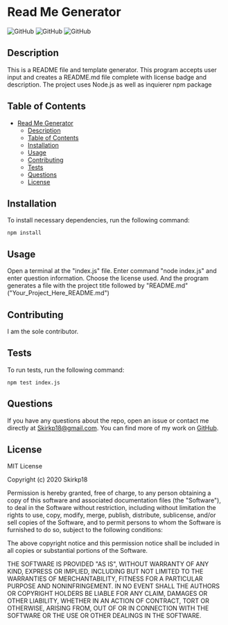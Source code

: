 # Read Me Generator

![GitHub](https://img.shields.io/github/downloads/Skirkp18/Read_Me_Generator/total) ![GitHub](https://img.shields.io/github/languages/top/Skirkp18/Read_Me_Generator) ![GitHub](https://img.shields.io/badge/license-MIT-green?style=flat) 

## Description
This is a README file and template generator. This program accepts user input and creates a README.md file complete with license badge and description. The project uses Node.js as well as inquierer npm package
## Table of Contents 
- [Read Me Generator](#read-me-generator)
  - [Description](#description)
  - [Table of Contents](#table-of-contents)
  - [Installation](#installation)
  - [Usage](#usage)
  - [Contributing](#contributing)
  - [Tests](#tests)
  - [Questions](#questions)
  - [License](#license)
## Installation
To install necessary dependencies, run the following command:
``` 
npm install
```
## Usage
Open a terminal at the "index.js" file. Enter command "node index.js" and enter question information. Choose the license used. And the program generates a file with the project title followed by "README.md" ("Your_Project_Here_README.md")
## Contributing
I am the sole contributor.
## Tests
To run tests, run the following command:
```
npm test index.js
```
## Questions
If you have any questions about the repo, open an issue or contact me directly at Skirkp18@gmail.com. You can find more of my work on [GitHub](https://github.com/Skirkp18).
## License
MIT License

Copyright (c) 2020 Skirkp18

Permission is hereby granted, free of charge, to any person obtaining a copy of this software and associated documentation files (the "Software"), to deal in the Software without restriction, including without limitation the rights to use, copy, modify, merge, publish, distribute, sublicense, and/or sell copies of the Software, and to permit persons to whom the Software is furnished to do so, subject to the following conditions:

The above copyright notice and this permission notice shall be included in all copies or substantial portions of the Software.

THE SOFTWARE IS PROVIDED "AS IS", WITHOUT WARRANTY OF ANY KIND, EXPRESS OR IMPLIED, INCLUDING BUT NOT LIMITED TO THE WARRANTIES OF MERCHANTABILITY, FITNESS FOR A PARTICULAR PURPOSE AND NONINFRINGEMENT. IN NO EVENT SHALL THE AUTHORS OR COPYRIGHT HOLDERS BE LIABLE FOR ANY CLAIM, DAMAGES OR OTHER LIABILITY, WHETHER IN AN ACTION OF CONTRACT, TORT OR OTHERWISE, ARISING FROM, OUT OF OR IN CONNECTION WITH THE SOFTWARE OR THE USE OR OTHER DEALINGS IN THE SOFTWARE.

